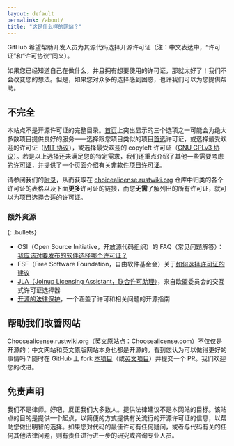 ```yaml
---
layout: default
permalink: /about/
title: "这是什么样的网站？"
---
```


GitHub 希望帮助开发人员为其源代码选择开源许可证（注：中文表达中，“许可证”和“许可协议”同义）。

如果您已经知道自己在做什么，并且拥有想要使用的许可证，那就太好了！我们不会改变您的想法。但是，如果您对众多的选择感到困惑，也许我们可以为您提供帮助。

## 不完全

本站点不是开源许可证的完整目录。[首页](/)上突出显示的三个选项之一可能会为绝大多数项目提供良好的服务——选择跟您项目类似的项目[首选](/community/)许可证，或选择最受欢迎的许可证（[MIT 协议](/licenses/mit/)），或选择最受欢迎的 copyleft 许可证（[GNU GPLv3 协议](/licenses/gpl-3.0/)）。若是以上选择还未满足您的特定需求，我们还重点介绍了其他一些需要考虑的[许可证](/licenses/)，并提供了一个页面介绍有关[非软件项目许可证](/non-software/)。

请参阅我们的[附录](/appendix/)，从而获取在 [choicealicense.rustwiki.org](https://github.com/choosealicense-cn/choosealicense-cn.github.io) 仓库中归类的各个许可证的表格以及下面**更多**许可证的链接，而您**无需**了解列出的所有许可证，就可以为项目选择合适的许可证。

### 额外资源

{: .bullets}

* OSI（Open Source Initiative，开放源代码组织）的 FAQ（常见问题解答）：[我应该对要发布的软件选择哪个许可证？](https://opensource.org/faq#which-license)
* FSF（Free Software Foundation，自由软件基金会）关于[如何选择许可证的建议](https://www.gnu.org/licenses/license-recommendations.html)
* [JLA（Joinup Licensing Assistant，联合许可助理）](https://joinup.ec.europa.eu/collection/eupl/joinup-licensing-assistant-jla)，来自欧盟委员会的交互式许可证选择器
* [开源的法律保护](https://opensource.guide/zh-hans/legal/)，一个涵盖了许可和相关问题的开源指南

## 帮助我们改善网站

Choosealicense.rustwiki.org（英文原站点：Choosealicense.com）不仅仅是开源的；中文网站和英文原版网站本身也都是开源的。看到您认为可以做得更好的事情吗？随时在 GitHub 上 fork [本项目](https://github.com/choosealicense-cn/choosealicense-cn.github.io)（或[英文项目](https://github.com/github/choosealicense.com)）并提交一个 PR。我们欢迎您的改进。

## 免责声明

我们不是律师。好吧，反正我们大多数人。提供法律建议不是本网站的目标。该站点的目的是提供一个起点，以简便的方式提供有关流行的开源许可证的信息，以帮助您做出明智的选择。如果您对代码的最佳许可有任何疑问，或者与代码有关的任何其他法律问题，则有责任进行进一步的研究或咨询专业人员。
